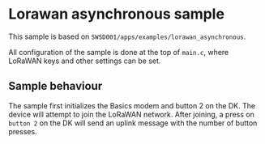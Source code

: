 # Lorawan asynchronous sample

This sample is based on `SWSD001/apps/examples/lorawan_asynchronous`.

All configuration of the sample is done at the top of `main.c`, where LoRaWAN keys and other settings can be set.

## Sample behaviour

The sample first initializes the Basics modem and button 2 on the DK.
The device will attempt to join the LoRaWAN network.
After joining, a press on `button 2` on the DK will send an uplink message with the number of button presses.
